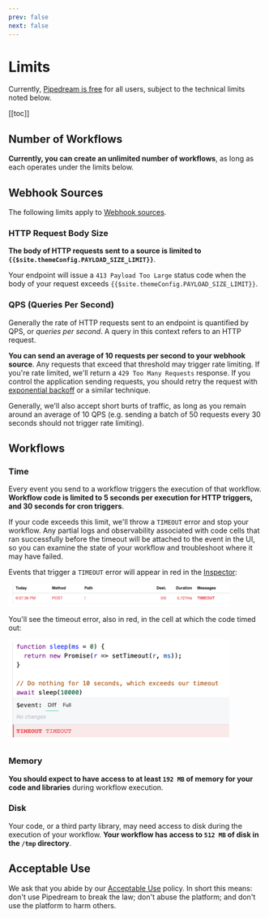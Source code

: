 ```yaml
---
prev: false
next: false
---
```


# Limits

Currently, [Pipedream is free](/pricing/) for all users, subject to the technical limits noted below.

[[toc]]

## Number of Workflows

**Currently, you can create an unlimited number of workflows**, as long as each operates under the limits below.

## Webhook Sources

The following limits apply to [Webhook sources](/notebook/sources/#webhook-sources).

### HTTP Request Body Size

**The body of HTTP requests sent to a source is limited to `{{$site.themeConfig.PAYLOAD_SIZE_LIMIT}}`**.

Your endpoint will issue a `413 Payload Too Large` status code when the body of your request exceeds `{{$site.themeConfig.PAYLOAD_SIZE_LIMIT}}`.

### QPS (Queries Per Second)

Generally the rate of HTTP requests sent to an endpoint is quantified by QPS, or _queries per second_. A query in this context refers to an HTTP request.

**You can send an average of 10 requests per second to your webhook source**. Any requests that exceed that threshold may trigger rate limiting. If you're rate limited, we'll return a `429 Too Many Requests` response. If you control the application sending requests, you should retry the request with [exponential backoff](https://cloud.google.com/storage/docs/exponential-backoff) or a similar technique.

Generally, we'll also accept short burts of traffic, as long as you remain around an average of 10 QPS (e.g. sending a batch of 50 requests every 30 seconds should not trigger rate limiting).

## Workflows

### Time

Every event you send to a workflow triggers the execution of that workflow. **Workflow code is limited to 5 seconds per execution for HTTP triggers, and 30 seconds for cron triggers**.

If your code exceeds this limit, we'll throw a `TIMEOUT` error and stop your workflow. Any partial logs and observability associated with code cells that ran successfully before the timeout will be attached to the event in the UI, so you can examine the state of your workflow and troubleshoot where it may have failed.

Events that trigger a `TIMEOUT` error will appear in red in the [Inspector](/notebook/inspector/):

<div>
<img alt="timeout error in inspector" width="436" src="./images/timeout-err-inspector.png">
</div>

You'll see the timeout error, also in red, in the cell at which the code timed out:

<div>
<img alt="timeout error in cell" width="436" src="./images/timeout-err-cell.png">
</div>

### Memory

**You should expect to have access to at least `192 MB` of memory for your code and libraries** during workflow execution.

### Disk

Your code, or a third party library, may need access to disk during the execution of your workflow. **Your workflow has access to `512 MB` of disk in the `/tmp` directory**.

## Acceptable Use

We ask that you abide by our [Acceptable Use](https://pipedream.com/terms/#b-acceptable-use) policy. In short this means: don't use Pipedream to break the law; don't abuse the platform; and don't use the platform to harm others.

<Footer />
